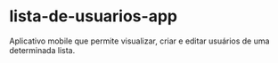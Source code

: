# lista-de-usuarios-app
Aplicativo mobile que permite visualizar, criar e editar usuários de uma determinada lista.
